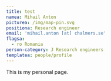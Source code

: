 ```yaml
---
title: test
namea: Mihail Anton
picturea: /img/map-pin.svg
positiona: Research engineer
email: 'mihail.anton [at] chalmers.se'
flagsa:
  - ro Romania
person-category: J Research engineers
templatea: people/profile
---
```

This is my personal page.
